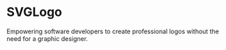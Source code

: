 # SVGLogo
 Empowering software developers to create professional logos without the need for a graphic designer.
